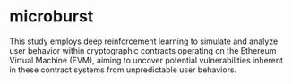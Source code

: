 # microburst
This study employs deep reinforcement learning to simulate and analyze user behavior within cryptographic contracts operating on the Ethereum Virtual Machine (EVM), aiming to uncover potential vulnerabilities inherent in these contract systems from unpredictable user behaviors.

